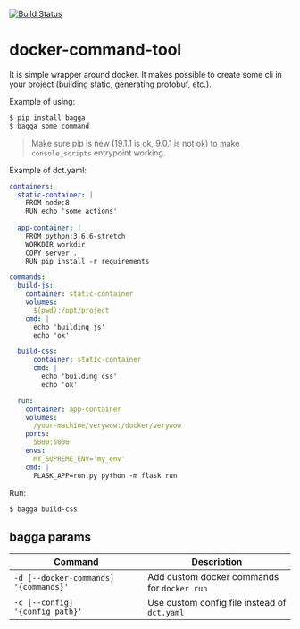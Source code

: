 [![Build Status](https://travis-ci.com/kai25/docker-command-tool.svg?branch=master)](https://travis-ci.com/kai25/docker-command-tool)

# docker-command-tool
It is simple wrapper around docker.
It makes possible to create some cli in your project (building static, generating protobuf, etc.).

Example of using:
```sh
$ pip install bagga
$ bagga some_command
```


> Make sure pip is new (19.1.1 is ok, 9.0.1 is not ok) to make `console_scripts` entrypoint working.


Example of dct.yaml:

```yaml
containers:
  static-container: |
    FROM node:8
    RUN echo 'some actions'
    
  app-container: |
    FROM python:3.6.6-stretch
    WORKDIR workdir
    COPY server .
    RUN pip install -r requirements

commands:
  build-js:
    container: static-container
    volumes:
      $(pwd):/opt/project
    cmd: |
      echo 'building js'
      echo 'ok'

  build-css:
      container: static-container
      cmd: |
        echo 'building css'
        echo 'ok'

  run:
    container: app-container
    volumes:
      /your-machine/verywow:/docker/verywow
    ports:
      5000:5000
    envs:
      MY_SUPREME_ENV='my_env'
    cmd: |
      FLASK_APP=run.py python -m flask run
```

Run:
```sh
$ bagga build-css
```

## bagga params
Command | Description
------- | -----------
`-d [--docker-commands] '{commands}'` | Add custom docker commands for `docker run`
`-c [--config] '{config_path}'` | Use custom config file instead of `dct.yaml`
